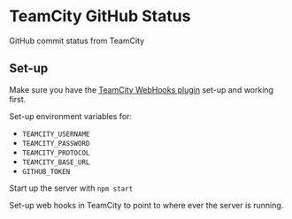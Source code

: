 # TeamCity GitHub Status

GitHub commit status from TeamCity

## Set-up

Make sure you have the [TeamCity WebHooks plugin](http://netwolfuk.wordpress.com/teamcity-plugins/tcwebhooks/) set-up and working first.

Set-up environment variables for:

 - `TEAMCITY_USERNAME`
 - `TEAMCITY_PASSWORD`
 - `TEAMCITY_PROTOCOL`
 - `TEAMCITY_BASE_URL`
 - `GITHUB_TOKEN`

Start up the server with `npm start`

Set-up web hooks in TeamCity to point to where ever the server is running.
